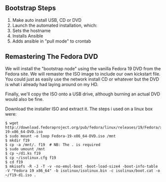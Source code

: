 ## Bootstrap Steps ##

1. Make auto install USB, CD or DVD
2. Launch the automated installation, which:
  1. Sets the hostname
  2. Installs Ansible
  3. Adds ansible in "pull mode" to crontab


## Remastering The Fedora DVD ##

We will install the "bootstrap node" using the vanilla
Fedora 19 DVD from the Fedora site. We will remaster the
ISO image to include our own kickstart file. You could
just as easily use the network install CD or whatever
but the DVD is what i already had laying around on my HD.

Finally, we'll copy the ISO onto a USB drive, although
burning an actual DVD would also be fine.

Download the installer ISO and extract it. The steps
i used on a linux box were:

    $ wget http://download.fedoraproject.org/pub/fedora/linux/releases/19/Fedora/x86_64/iso/Fedora-19-x86_64-DVD.iso
    $ sudo mount -o loop Fedora-19-x86_64-DVD.iso /mnt
    $ mkdir f19
    $ cp -a /mnt/. f19  # NB: The . is required
    $ sudo umount /mnt
    $ cp ~/d1.ks f19
    $ cp ~/isolinux.cfg f19
    $ cd f19
    $ mkisofs -R -J -T -v -no-emul-boot -boot-load-size4 -boot-info-table -V "Fedora 19 x86_64" -b isolinux/isolinux.bin -c isolinux/boot.cat -o ~/f19-d1.iso .

